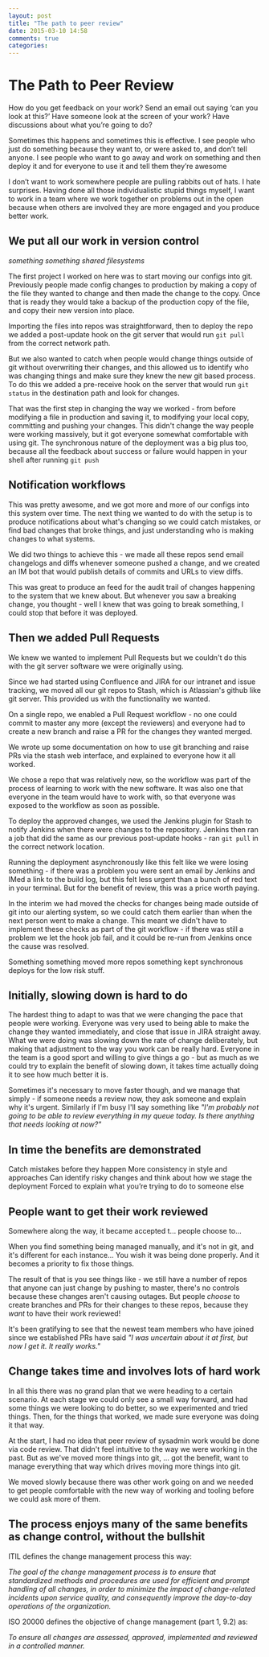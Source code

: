 ```yaml
---
layout: post
title: "The path to peer review"
date: 2015-03-10 14:58
comments: true
categories: 
---
```


# The Path to Peer Review

How do you get feedback on your work? Send an email out saying ‘can you look at this?’ Have someone look at the screen of your work? Have discussions about what you’re going to do?

Sometimes this happens and sometimes this is effective. I see people who just do something because they want to, or were asked to, and don’t tell anyone. I see people who want to go away and work on something and then deploy it and for everyone to use it and tell them they’re awesome

I don’t want to work somewhere people are pulling rabbits out of hats. I hate surprises. Having done all those individualistic stupid things myself, I want to work in a team where we work together on problems out in the open because when others are involved they are more engaged and you produce better work.

## We put all our work in version control

*something something shared filesystems*

The first project I worked on here was to start moving our configs into git. Previously people made config changes to production by making a copy of the file they wanted to change and then made the change to the copy. Once that is ready they would take a backup of the production copy of the file, and copy their new version into place.

Importing the files into repos was straightforward, then to deploy the repo we added a post-update hook on the git server that would run `git pull` from the correct network path.

But we also wanted to catch when people would change things outside of git without overwriting their changes, and this allowed us to identify who was changing things and make sure they knew the new git based process. To do this we added a pre-receive hook on the server that would run `git status` in the destination path and look for changes.

That was the first step in changing the way we worked - from before modifying a file in production and saving it, to modifying your local copy, committing and pushing your changes. This didn't change the way people were working massively, but it got everyone somewhat comfortable with using git. The synchronous nature of the deployment was a big plus too, because all the feedback about success or failure would happen in your shell after running `git push`

## Notification workflows

This was pretty awesome, and we got more and more of our configs into this system over time. The next thing we wanted to do with the setup is to produce notifications about what's changing so we could catch mistakes, or find bad changes that broke things, and just understanding who is making changes to what systems.

We did two things to achieve this - we made all these repos send email changelogs and diffs whenever someone pushed a change, and we created an IM bot that would publish details of commits and URLs to view diffs.

This was great to produce an feed for the audit trail of changes happening to the system that we knew about. But whenever you saw a breaking change, you thought - well I knew that was going to break something, I could stop that before it was deployed.


## Then we added Pull Requests 

We knew we wanted to implement Pull Requests but we couldn't do this with the git server software we were originally using.

Since we had started using Confluence and JIRA for our intranet and issue tracking, we moved all our git repos to Stash, which is Atlassian's github like git server. This provided us with the functionality we wanted.

On a single repo, we enabled a Pull Request workflow - no one could commit to master any more (except the reviewers) and everyone had to create a new branch and raise a PR for the changes they wanted merged. 

We wrote up some documentation on how to use git branching and raise PRs via the stash web interface, and explained to everyone how it all worked.

We chose a repo that was relatively new, so the workflow was part of the process of learning to work with the new software. It was also one that everyone in the team would have to work with, so that everyone was exposed to the workflow as soon as possible.

To deploy the approved changes, we used the Jenkins plugin for Stash to notify Jenkins when there were changes to the repository. Jenkins then ran a job that did the same as our previous post-update hooks - ran `git pull` in the correct network location.

Running the deployment asynchronously like this felt like we were losing something - if there was a problem you were sent an email by Jenkins and IMed a link to the build log, but this felt less urgent than a bunch of red text in your terminal. But for the benefit of review, this was a price worth paying.

In the interim we had moved the checks for changes being made outside of git into our alerting system, so we could catch them earlier than when the next person went to make a change. This meant we didn't have to implement these checks as part of the git workflow - if there was still a problem we let the hook job fail, and it could be re-run from Jenkins once the cause was resolved.

Something something moved more repos something kept synchronous deploys for the low risk stuff.


## Initially, slowing down is hard to do
The hardest thing to adapt to was that we were changing the pace that people were working. Everyone was very used to being able to make the change they wanted immediately, and close that issue in JIRA straight away. What we were doing was slowing down the rate of change deliberately, but making that adjustment to the way you work can be really hard. Everyone in the team is a good sport and willing to give things a go - but as much as we could try to explain the benefit of slowing down, it takes time actually doing it to see how much better it is.


Sometimes it's necessary to move faster though, and we manage that simply - if someone needs a review now, they ask someone and explain why it's urgent. Similarly if I'm busy I'll say something like *"I'm probably not going to be able to review everything in my queue today. Is there anything that needs looking at now?"*


## In time the benefits are demonstrated

Catch mistakes before they happen
More consistency in style and approaches
Can identify risky changes and think about how we stage the deployment
Forced to explain what you’re trying to do to someone else

## People want to get their work reviewed

Somewhere along the way, it became accepted t... people choose to... 

When you find something being managed manually, and it's not in git, and it's different for each instance... You wish it was being done properly. And it becomes a priority to fix those things.

The result of that is you see things like - we still have a number of repos that anyone can just change by pushing to master, there's no controls because these changes aren't causing outages. But people *choose* to create branches and PRs for their changes to these repos, because they *want* to have their work reviewed!

It's been gratifying to see that the newest team members who have joined since we established PRs have said *"I was uncertain about it at first, but now I get it. It really works."*


## Change takes time and involves lots of hard work

In all this there was no grand plan that we were heading to a certain scenario. At each stage we could only see a small way forward, and had some things we were looking to do better, so we experimented and tried things. Then, for the things that worked, we made sure everyone was doing it that way.

At the start, I had no idea that peer review of sysadmin work would be done via code review. That didn't feel intuitive to the way we were working in the past. But as we've moved more things into git, ... got the benefit, want to manage everything that way which drives moving more things into git.

We moved slowly because there was other work going on and we needed to get people comfortable with the new way of working and tooling before we could ask more of them.


## The process enjoys many of the same benefits as change control, without the bullshit

ITIL defines the change management process this way:

*The goal of the change management process is to ensure that standardized methods and procedures are used for efficient and prompt handling of all changes, in order to minimize the impact of change-related incidents upon service quality, and consequently improve the day-to-day operations of the organization.*

ISO 20000 defines the objective of change management (part 1, 9.2) as:

*To ensure all changes are assessed, approved, implemented and reviewed in a controlled manner.*